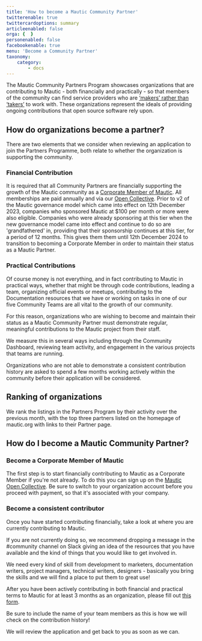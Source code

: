 ```yaml
---
title: 'How to become a Mautic Community Partner'
twitterenable: true
twittercardoptions: summary
articleenabled: false
orga: {  }
personenabled: false
facebookenable: true
menu: 'Become a Community Partner'
taxonomy:
    category:
        - docs
---
```


The Mautic Community Partners Program showcases organizations that are contributing to Mautic - both financially and practically - so that members of the community can find service providers who are [‘makers’ rather than ‘takers’][makers-takers] to work with. These organizations represent the ideals of providing ongoing contributions that open source software rely upon.

How do organizations become a partner?
--------------------------------------

There are two elements that we consider when reviewing an application to join the Partners Programme, both relate to whether the organization is supporting the community.

### Financial Contribution

It is required that all Community Partners are financially supporting the growth of the Mautic community as a [Corporate Member of Mautic][mautic-membership]. All memberships are paid annually and via our [Open Collective][open-collective]. Prior to v2 of the Mautic governance model which came into effect on 12th December 2023, companies who sponsored Mautic at $100 per month or more were also eligible.  Companies who were already sponsoring at this tier when the new governance model came into effect and continue to do so are 'grandfathered' in, providing that their sponsorship continues at this tier, for a period of 12 months. This gives them them until 12th December 2024 to transition to becoming a Corporate Member in order to maintain their status as a Mautic Partner.

### Practical Contributions

Of course money is not everything, and in fact contributing to Mautic in practical ways, whether that might be through code contributions, leading a team, organizing official events or meetups, contributing to the Documentation resources that we have or working on tasks in one of our five Community Teams are all vital to the growth of our community.

For this reason, organizations who are wishing to become and maintain their status as a Mautic Community Partner must demonstrate regular, meaningful contributions to the Mautic project from their staff.

We measure this in several ways including through the Community Dashboard, reviewing team activity, and engagement in the various projects that teams are running.

Organizations who are not able to demonstrate a consistent contribution history are asked to spend a few months working actively within the community before their application will be considered.

Ranking of organizations
------------------------

We rank the listings in the Partners Program by their activity over the previous month, with the top three partners listed on the homepage of mautic.org with links to their Partner page.

How do I become a Mautic Community Partner?
-------------------------------------------

### Become a Corporate Member of Mautic

The first step is to start financially contributing to Mautic as a Corporate Member if you're not already. To do this you can sign up on the [Mautic Open Collective][open-collective]. Be sure to switch to your organization account before you proceed with payment, so that it's associated with your company.

### Become a consistent contributor

Once you have started contributing financially, take a look at where you are currently contributing to Mautic.

If you are not currently doing so, we recommend dropping a message in the #community channel on Slack giving an idea of the resources that you have available and the kind of things that you would like to get involved in.

We need every kind of skill from development to marketers, documentation writers, project managers, technical writers, designers - basically you bring the skills and we will find a place to put them to great use!

After you have been actively contributing in both financial and practical terms to Mautic for at least 3 months as an organization, please fill out [this form][partner-application]. 

Be sure to include the name of your team members as this is how we will check on the contribution history!

We will review the application and get back to you as soon as we can.

[makers-takers]: <https://dri.es/balancing-makers-and-takers-to-scale-and-sustain-open-source>
[mautic-membership]: <https://mau.tc/membership>
[open-collective]: <https://opencollective.com/mautic>
[gh-sponsors]: <https://github.com/sponsors/mautic>
[bm-sheet]: <https://docs.google.com/spreadsheets/d/1VctW_ZSySbnKpgfR4981qmUJUkglqP-ddwU8pclQMoA/edit?usp=sharing!>
[partner-application]: <https://forms.gle/AmDguCb5zZT9wMxB7>
